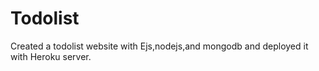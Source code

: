 # Todolist
Created a todolist website with Ejs,nodejs,and mongodb and deployed it with Heroku server.
